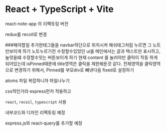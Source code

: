 # React + TypeScript + Vite

react-note-app 의 리팩토링 버전

redux를 recoil로 변경

###해야할일
추가한태그들을 navbar하단으로 위치시켜 해쉬태그처럼 누르면 그 노트만보이게 하기
노트누르기전 수정할수있었던 ui를 메인에서는 글과 택스트만 표시하고, 눌럿을떄 수정할수잇는 버튼보이게 하기
현재 content 를 눌러야만 클릭이 작동 하게 되어있는데 isPinned때문에 title영역은 클릭을 제한해둔것 같다. 전체영역을 클릭영역으로 변경하기 위해서, Pinned를 부모div로 뺴낸다음 fixed로 설정하기

atoms 파일 복잡하니까 파일나누기

css적인거라 express먼저 적용하고

`react`, `recoil`, `typescript` 사용

내부코드와 디자인 리팩토링 예정

express.js와 react-query를 추가할 예정
